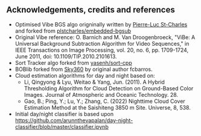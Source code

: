 ## Acknowledgements, credits and references

- Optimised Vibe BGS algo origninally written by [Pierre-Luc St-Charles](https://scholar.google.ca/citations?user=30mr9vYAAAAJ&hl=en) and forked from [plstcharles/embedded-bgsub](https://github.com/plstcharles/embedded-bgsub)
- Original Vibe reference: O. Barnich and M. Van Droogenbroeck, "ViBe: A Universal Background Subtraction Algorithm for Video Sequences," in IEEE Transactions on Image Processing, vol. 20, no. 6, pp. 1709-1724, June 2011, doi: 10.1109/TIP.2010.2101613.
- Sort Tracker algo forked from [yasenh/sort-cpp](https://github.com/yasenh/sort-cpp)
- BOBlib forked from [Sky360](https://github.com/Sky360-Repository/sky360/tree/main/src/sky360lib) by original author fcbarros.
- Cloud estimation algorithms for day and night based on:
  - Li, Qingyong & Lyu, Weitao & Yang, Jun. (2011). A Hybrid Thresholding Algorithm for Cloud Detection on Ground-Based Color Images. Journal of Atmospheric and Oceanic Technology. 28.
  - Gao, B.; Ping, Y.; Lu, Y.; Zhang, C. (2022) Nighttime Cloud Cover Estimation Method at the Saishiteng 3850 m Site. Universe, 8, 538. 
- Initial day/night classifier is based upon https://github.com/arunnthevapalan/day-night-classifier/blob/master/classifier.ipynb
